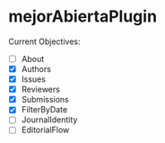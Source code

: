 # mejorAbiertaPlugin

Current Objectives:

- [ ] About
- [x] Authors
- [x] Issues
- [x] Reviewers
- [x] Submissions
- [x] FilterByDate
- [ ] JournalIdentity
- [ ] EditorialFlow
